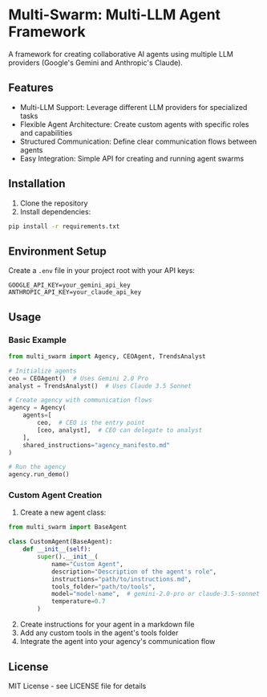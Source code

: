 # Multi-Swarm: Multi-LLM Agent Framework

A framework for creating collaborative AI agents using multiple LLM providers (Google's Gemini and Anthropic's Claude).

## Features

- Multi-LLM Support: Leverage different LLM providers for specialized tasks
- Flexible Agent Architecture: Create custom agents with specific roles and capabilities
- Structured Communication: Define clear communication flows between agents
- Easy Integration: Simple API for creating and running agent swarms

## Installation

1. Clone the repository
2. Install dependencies:
```bash
pip install -r requirements.txt
```

## Environment Setup

Create a `.env` file in your project root with your API keys:

```env
GOOGLE_API_KEY=your_gemini_api_key
ANTHROPIC_API_KEY=your_claude_api_key
```

## Usage

### Basic Example

```python
from multi_swarm import Agency, CEOAgent, TrendsAnalyst

# Initialize agents
ceo = CEOAgent()  # Uses Gemini 2.0 Pro
analyst = TrendsAnalyst()  # Uses Claude 3.5 Sonnet

# Create agency with communication flows
agency = Agency(
    agents=[
        ceo,  # CEO is the entry point
        [ceo, analyst],  # CEO can delegate to analyst
    ],
    shared_instructions="agency_manifesto.md"
)

# Run the agency
agency.run_demo()
```

### Custom Agent Creation

1. Create a new agent class:

```python
from multi_swarm import BaseAgent

class CustomAgent(BaseAgent):
    def __init__(self):
        super().__init__(
            name="Custom Agent",
            description="Description of the agent's role",
            instructions="path/to/instructions.md",
            tools_folder="path/to/tools",
            model="model-name",  # gemini-2.0-pro or claude-3.5-sonnet
            temperature=0.7
        )
```

2. Create instructions for your agent in a markdown file
3. Add any custom tools in the agent's tools folder
4. Integrate the agent into your agency's communication flow

## License

MIT License - see LICENSE file for details 